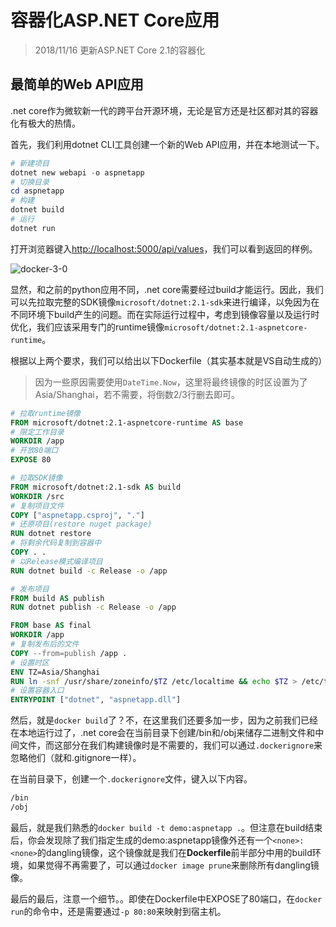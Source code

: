# 容器化ASP.NET Core应用

> 2018/11/16 更新ASP.NET Core 2.1的容器化

## 最简单的Web API应用

.net core作为微软新一代的跨平台开源环境，无论是官方还是社区都对其的容器化有极大的热情。

首先，我们利用dotnet CLI工具创建一个新的Web API应用，并在本地测试一下。

```PowerShell
# 新建项目
dotnet new webapi -o aspnetapp
# 切换目录
cd aspnetapp
# 构建
dotnet build
# 运行
dotnet run
```

打开浏览器键入[http://localhost:5000/api/values](http://localhost:5000/api/values)，我们可以看到返回的样例。

![docker-3-0](../../Images/Docker/容器化ASPNETCore应用/api样例.png)

显然，和之前的python应用不同，.net core需要经过build才能运行。因此，我们可以先拉取完整的SDK镜像`microsoft/dotnet:2.1-sdk`来进行编译，以免因为在不同环境下build产生的问题。而在实际运行过程中，考虑到镜像容量以及运行时优化，我们应该采用专门的runtime镜像`microsoft/dotnet:2.1-aspnetcore-runtime`。

根据以上两个要求，我们可以给出以下Dockerfile（其实基本就是VS自动生成的）
> 因为一些原因需要使用`DateTime.Now`，这里将最终镜像的时区设置为了Asia/Shanghai，若不需要，将倒数2/3行删去即可。

```Dockerfile
# 拉取runtime镜像
FROM microsoft/dotnet:2.1-aspnetcore-runtime AS base
# 限定工作目录
WORKDIR /app
# 开放80端口
EXPOSE 80

# 拉取SDK镜像
FROM microsoft/dotnet:2.1-sdk AS build
WORKDIR /src
# 复制项目文件
COPY ["aspnetapp.csproj", "."]
# 还原项目(restore nuget package)
RUN dotnet restore
# 将剩余代码复制到容器中
COPY . .
# 以Release模式编译项目
RUN dotnet build -c Release -o /app

# 发布项目
FROM build AS publish
RUN dotnet publish -c Release -o /app

FROM base AS final
WORKDIR /app
# 复制发布后的文件
COPY --from=publish /app .
# 设置时区
ENV TZ=Asia/Shanghai
RUN ln -snf /usr/share/zoneinfo/$TZ /etc/localtime && echo $TZ > /etc/timezone
# 设置容器入口
ENTRYPOINT ["dotnet", "aspnetapp.dll"]
```

然后，就是`docker build`了？不，在这里我们还要多加一步，因为之前我们已经在本地运行过了，.net core会在当前目录下创建/bin和/obj来储存二进制文件和中间文件，而这部分在我们构建镜像时是不需要的，我们可以通过`.dockerignore`来忽略他们（就和.gitignore一样）。

在当前目录下，创建一个`.dockerignore`文件，键入以下内容。

```txt
/bin
/obj
```

最后，就是我们熟悉的`docker build -t demo:aspnetapp .`。但注意在build结束后，你会发现除了我们指定生成的demo:aspnetapp镜像外还有一个`<none>:<none>`的dangling镜像，这个镜像就是我们在**Dockerfile**前半部分中用的build环境，如果觉得不再需要了，可以通过`docker image prune`来删除所有dangling镜像。

最后的最后，注意一个细节。。即使在Dockerfile中EXPOSE了80端口，在`docker run`的命令中，还是需要通过`-p 80:80`来映射到宿主机。